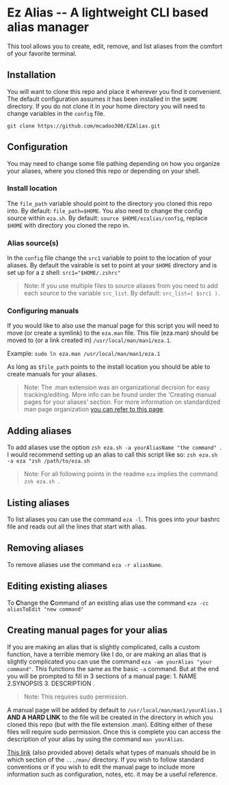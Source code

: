 # Ez Alias -- A lightweight CLI based alias manager

This tool allows you to create, edit, remove, and list aliases from the comfort of your favorite terminal.

## Installation 
You will want to clone this repo and place it wherever you find it convenient. The default configuration assumes it has been installed in the `$HOME` directory. If you do not clone it in your home directory you will need to change variables in the `config` file.

`git clone https://github.com/mcadoo300/EZAlias.git`
## Configuration
You may need to change some file pathing depending on how you organize your aliases, where you cloned this repo or depending on your shell. 
### Install location
The `file_path` variable should point to the directory you cloned this repo into. By default: `file_path=$HOME`. You also need to change the config source within `eza.sh`. By default: `source $HOME/ezalias/config`, replace `$HOME` with directory you cloned the repo in.
### Alias source(s)
In the `config` file change the `src1` variable to point to the location of your aliases. By default the vairable is set to point at your `$HOME` directory and is set up for a z shell:
`src1="$HOME/.zshrc"`

>Note: If you use multiple files to source aliases from you need to add each source to the variable `src_list`. By default: `src_list=( $src1 ).`
### Configuring manuals
If you would like to also use the manual page for this script you will need to move (or create a symlink) to the `eza.man` file. This file (eza.man) should be moved to (or a link created in)  `/usr/local/man/man1/eza.1`. 

Example: `sudo ln eza.man /usr/local/man/man1/eza.1`

As long as `$file_path` points to the install location you should be able to create manuals for your aliases.

> Note: The .man extension was an organizational decision for easy tracking/editing. More info can be found under the 'Creating manual pages for your aliases' section. For more information on standardized man page organization [you can refer to this page](https://man7.org/linux/man-pages/man7/man-pages.7.html).

## Adding aliases
To add aliases use the option `zsh eza.sh -a yourAliasName "the command" `. I would recommend setting up an alias to call this script like so:
`zsh eza.sh -a eza "zsh /path/to/eza.sh`
> Note: For all following points in the readme `eza` implies the command `zsh eza.sh `.
## Listing aliases
To list aliases you can use the command `eza -l`. This goes into your bashrc file and reads out all the lines that start with alias.
## Removing aliases
To remove aliases use the command `eza -r aliasName`.
## Editing existing aliases
To **C**hange the **C**ommand of an existing alias use the command `eza -cc aliasToEdit "new command"`
## Creating manual pages for your alias
If you are making an alias that is slightly complicated, calls a custom function, have a terrible memory like I do, or are making an alias that is slightly complicated you can use the command `eza -am yourAlias "your command"`.
This functions the same as the basic `-a` command. But at the end you will be prompted to fill in 3 sections of a manual page: 1. NAME 2.SYNOPSIS 3. DESCRIPTION .
> Note: This requires sudo permission.

A manual page will be added by default to `/usr/local/man/man1/yourAlias.1` **AND A HARD LINK** to the file will be created in the directory in which you cloned this repo (but with the file extension .man). Editing either of these files will require sudo permission. Once this is complete you can access the description of your alias by using the command `man yourAlias`.

[This link](https://man7.org/linux/man-pages/man7/man-pages.7.html) (also provided above) details what types of manuals should be in which section of the `.../man/` directory. If you wish to follow standard conventions or if you wish to edit the manual page to include more information such as configuration, notes, etc. it may be a useful reference.

